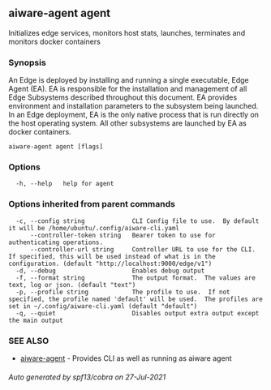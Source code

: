 ## aiware-agent agent

Initializes edge services, monitors host stats, launches, terminates and monitors docker containers

### Synopsis

An Edge is deployed by installing and running a single executable, Edge Agent (EA).  EA is responsible
for the installation and management of all Edge Subsystems described throughout this document.
EA provides environment and installation parameters to the subsystem being launched.
In an Edge deployment, EA is the only native process that is run directly on the host operating system.
All other subsystems are launched by EA as docker containers.

```
aiware-agent agent [flags]
```

### Options

```
  -h, --help   help for agent
```

### Options inherited from parent commands

```
  -c, --config string             CLI Config file to use.  By default it will be /home/ubuntu/.config/aiware-cli.yaml
      --controller-token string   Bearer token to use for authenticating operations.
      --controller-url string     Controller URL to use for the CLI.  If specified, this will be used instead of what is in the configuration. (default "http://localhost:9000/edge/v1")
  -d, --debug                     Enables debug output
  -f, --format string             The output format.  The values are text, log or json. (default "text")
  -p, --profile string            The profile to use.  If not specified, the profile named 'default' will be used.  The profiles are set in ~/.config/aiware-cli.yaml (default "default")
  -q, --quiet                     Disables output extra output except the main output
```

### SEE ALSO

* [aiware-agent](/cli/aiware-agent.md)	 - Provides CLI as well as running as aiware agent

###### Auto generated by spf13/cobra on 27-Jul-2021
